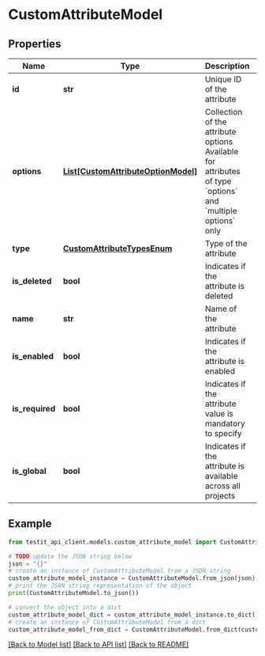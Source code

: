 # CustomAttributeModel


## Properties

Name | Type | Description | Notes
------------ | ------------- | ------------- | -------------
**id** | **str** | Unique ID of the attribute | 
**options** | [**List[CustomAttributeOptionModel]**](CustomAttributeOptionModel.md) | Collection of the attribute options   Available for attributes of type &#x60;options&#x60; and &#x60;multiple options&#x60; only | 
**type** | [**CustomAttributeTypesEnum**](CustomAttributeTypesEnum.md) | Type of the attribute | 
**is_deleted** | **bool** | Indicates if the attribute is deleted | 
**name** | **str** | Name of the attribute | 
**is_enabled** | **bool** | Indicates if the attribute is enabled | 
**is_required** | **bool** | Indicates if the attribute value is mandatory to specify | 
**is_global** | **bool** | Indicates if the attribute is available across all projects | 

## Example

```python
from testit_api_client.models.custom_attribute_model import CustomAttributeModel

# TODO update the JSON string below
json = "{}"
# create an instance of CustomAttributeModel from a JSON string
custom_attribute_model_instance = CustomAttributeModel.from_json(json)
# print the JSON string representation of the object
print(CustomAttributeModel.to_json())

# convert the object into a dict
custom_attribute_model_dict = custom_attribute_model_instance.to_dict()
# create an instance of CustomAttributeModel from a dict
custom_attribute_model_from_dict = CustomAttributeModel.from_dict(custom_attribute_model_dict)
```
[[Back to Model list]](../README.md#documentation-for-models) [[Back to API list]](../README.md#documentation-for-api-endpoints) [[Back to README]](../README.md)


